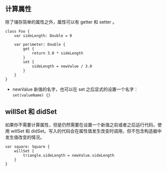 ## 计算属性

除了储存简单的属性之外，属性可以有 getter 和 setter 。

```
class Foo {
    var sideLength: Double = 0

    var perimeter: Double {
        get {
            return 3.0 * sideLength
        }
        set {
            sideLength = newValue / 3.0
        }
    }
}
```

* newValue 新值的名字，也可以在 set 之后显式的设置一个名字：`set(valueName) {}`

## willSet 和 didSet

如果你不需要计算属性，但是仍然需要在设置一个新值之前或者之后运行代码，使用 willSet 和 didSet。写入的代码会在属性值发生改变时调用，但不包含构造器中发生值改变的情况。

```
var square: Square {
    willSet {
        triangle.sideLength = newValue.sideLength
    }
}
```
